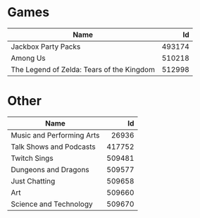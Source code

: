 # Games

| Name | Id |
|---|---:|
| Jackbox Party Packs | 493174 |
| Among Us | 510218 |
| The Legend of Zelda: Tears of the Kingdom | 512998 |

# Other

| Name | Id |
|---|---:|
| Music and Performing Arts | 26936 |
| Talk Shows and Podcasts | 417752 |
| Twitch Sings | 509481 |
| Dungeons and Dragons | 509577 |
| Just Chatting | 509658 |
| Art | 509660 |
| Science and Technology | 509670 |